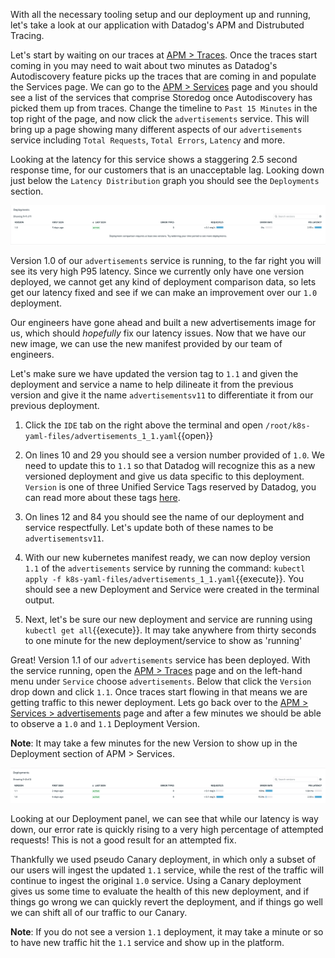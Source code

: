 With all the necessary tooling setup and our deployment up and running, let's take a look at our application with Datadog's APM and Distrubuted Tracing.

Let's start by waiting on our traces at <a href="https://app.datadoghq.com/apm/traces"> APM > Traces</a>. Once the traces start coming in you may need to wait about two minutes as Datadog's Autodiscovery feature picks up the traces that are coming in and populate the Services page. We can go to the <a href="https://app.datadoghq.com/apm/services"> APM > Services</a> page and you should see a list of the services that comprise Storedog once Autodiscovery has picked them up from traces. Change the timeline to `Past 15 Minutes` in the top right of the page, and now click the `advertisements` service. This will bring up a page showing many different aspects of our `advertisements` service including `Total Requests`, `Total Errors`, `Latency` and more. 

Looking at the latency for this service shows a staggering 2.5 second response time, for our customers that is an unacceptable lag. Looking down just below the `Latency Distribution` graph you should see the `Deployments` section. 

![Deployment 1.0](./assets/deployment_tab.png)

Version 1.0 of our `advertisements` service is running, to the far right you will see its very high P95 latency. Since we currently only have one version deployed, we cannot get any kind of deployment comparison data, so lets get our latency fixed and see if we can make an improvement over our `1.0` deployment.

Our engineers have gone ahead and built a new advertisements image for us, which should *hopefully* fix our latency issues. Now that we have our new image, we can use the new manifest provided by our team of engineers.

Let's make sure we have updated the version tag to `1.1` and given the deployment and service a name to help dilineate it from the previous version and give it the name `advertisementsv11` to differentiate it from our previous deployment.

1. Click the `IDE` tab on the right above the terminal and open `/root/k8s-yaml-files/advertisements_1_1.yaml`{{open}}

1. On lines 10 and 29 you should see a version number provided of `1.0`. We need to update this to `1.1` so that Datadog will recognize this as a new versioned deployment and give us data specific to this deployment. `Version` is one of three Unified Service Tags reserved by Datadog, you can read more about these tags <a href="https://docs.datadoghq.com/getting_started/tagging/unified_service_tagging/?tab=kubernetes">here</a>.

1. On lines 12 and 84 you should see the name of our deployment and service respectfully. Let's update both of these names to be `advertisementsv11`.

1. With our new kubernetes manifest ready, we can now deploy version `1.1` of the `advertisements` service by running the command: `kubectl apply -f k8s-yaml-files/advertisements_1_1.yaml`{{execute}}. You should see a new Deployment and Service were created in the terminal output.

1. Next, let's be sure our new deployment and service are running using `kubectl get all`{{execute}}. It may take anywhere from thirty seconds to one minute for the new deployment/service to show as 'running'

Great! Version 1.1 of our `advertisements` service has been deployed. With the service running, open the <a href=https://app.datadoghq.com/apm/traces>APM > Traces</a> page and on the left-hand menu under `Service` choose `advertisements`. Below that click the `Version` drop down and click `1.1`. Once traces start flowing in that means we are getting traffic to this newer deployment. Lets go back over to the <a href=https://app.datadoghq.com/apm/service/advertisements>APM > Services > advertisements</a> page and after a few minutes we should be able to observe a `1.0` and `1.1` Deployment Version.

**Note**: It may take a few minutes for the new Version to show up in the Deployment section of APM > Services.

![Deployment 1.0 and 1.1](./assets/deployments_old_new.png)

Looking at our Deployment panel, we can see that while our latency is way down, our error rate is quickly rising to a very high percentage of attempted requests! This is not a good result for an attempted fix.

Thankfully we used pseudo Canary deployment, in which only a subset of our users will ingest the updated `1.1` service, while the rest of the traffic will continue to ingest the original `1.0` service. Using a Canary deployment gives us some time to evaluate the health of this new deployment, and if things go wrong we can quickly revert the deployment, and if things go well we can shift all of our traffic to our Canary.

**Note**: If you do not see a version `1.1` deployment, it may take a minute or so to have new traffic hit the `1.1` service and show up in the platform.
